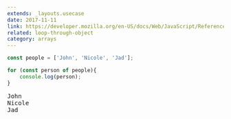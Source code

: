 ```yaml
---
extends: _layouts.usecase
date: 2017-11-11
link: https://developer.mozilla.org/en-US/docs/Web/JavaScript/Reference/Statements/for...of
related: loop-through-object
category: arrays
---
```



```javascript
const people = ['John', 'Nicole', 'Jad'];

for (const person of people){
    console.log(person);
}
```

<pre class="output">
John
Nicole
Jad
</pre>
